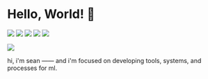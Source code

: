 # Hello, World! 👋
[![](https://img.shields.io/badge/Python-Code-informational?style=for-the-badge&logo=python&logoColor=white&color=2bbc8a)](#)
[![](https://img.shields.io/badge/PyTorch-ML-informational?style=for-the-badge&logo=PyTorch&logoColor=white&color=2bbc8a)](#)
[![](https://img.shields.io/badge/Lightning-ML-informational?style=for-the-badge&logo=pytorchlightning&logoColor=white&color=2bbc8a)](#)
[![](https://img.shields.io/badge/AWS-Compute-informational?style=for-the-badge&logo=AWS&logoColor=white&color=2bbc8a)](#)
[![](https://img.shields.io/badge/Ploty_Dash-Apps-informational?style=for-the-badge&logo=Plotly&logoColor=white&color=2bbc8a)](#)

[![](https://img.shields.io/badge/Scholar-Publications-informational?style=for-the-badge&logo=google-scholar&logoColor=white&color=2bbc8a)](https://scholar.google.com/citations?user=SuCLTlYAAAAJ&hl=en)

hi, i'm sean —— and i'm focused on developing tools, systems, and processes for ml.
